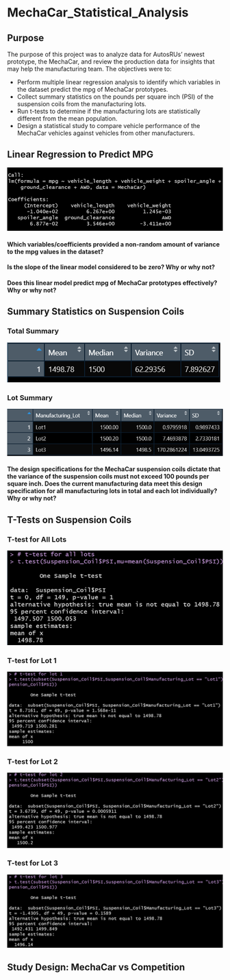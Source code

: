 # MechaCar_Statistical_Analysis

## Purpose
The purpose of this project was to analyze data for AutosRUs’ newest prototype, the MechaCar, and review the production data for insights that may help the manufacturing team. The objectives were to:

- Perform multiple linear regression analysis to identify which variables in the dataset predict the mpg of MechaCar prototypes.
- Collect summary statistics on the pounds per square inch (PSI) of the suspension coils from the manufacturing lots.
- Run t-tests to determine if the manufacturing lots are statistically different from the mean population.
- Design a statistical study to compare vehicle performance of the MechaCar vehicles against vehicles from other manufacturers.

## Linear Regression to Predict MPG
![Linear Regression](Resources/linear_regression.png)

#### Which variables/coefficients provided a non-random amount of variance to the mpg values in the dataset?

#### Is the slope of the linear model considered to be zero? Why or why not?

#### Does this linear model predict mpg of MechaCar prototypes effectively? Why or why not?

## Summary Statistics on Suspension Coils
### Total Summary
![Total Summary](Resources/total_summary.png)
<br>

### Lot Summary
![Lot Summary](Resources/lot_summary.png)
<br>

#### The design specifications for the MechaCar suspension coils dictate that the variance of the suspension coils must not exceed 100 pounds per square inch. Does the current manufacturing data meet this design specification for all manufacturing lots in total and each lot individually? Why or why not?

## T-Tests on Suspension Coils
### T-test for All Lots
![T-test All Lots](Resources/t_test_all.png)
<br>

### T-test for Lot 1
![T-test Lot 1](Resources/t_test_lot1.png)
<br>

### T-test for Lot 2
![T-test Lot 2](Resources/t_test_lot2.png)
<br>

### T-test for Lot 3
![T-test Lot 3](Resources/t_test_lot3.png)
<br>

## Study Design: MechaCar vs Competition

